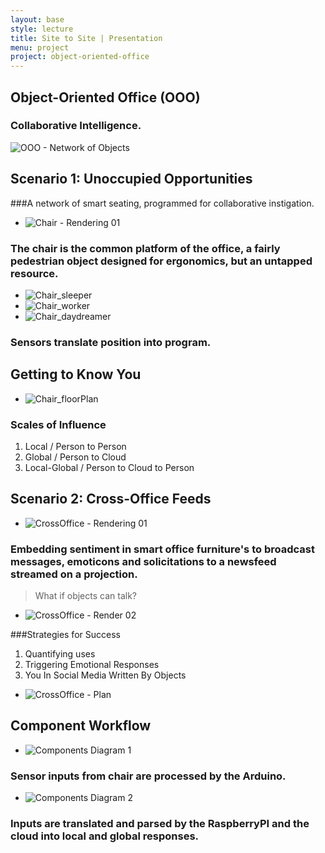 ```yaml
---
layout: base
style: lecture
title: Site to Site | Presentation
menu: project
project: object-oriented-office
---
```

## Object-Oriented Office (OOO)

### Collaborative Intelligence.

![OOO - Network of Objects](https://raw.github.com/site2site/object-oriented-office/master/docs/images/ooo_network-01.png)


## Scenario 1: Unoccupied Opportunities

###A network of smart seating, programmed for collaborative instigation.

*	![Chair - Rendering 01](https://raw.github.com/site2site/object-oriented-office/master/docs/images/scenario1.gif)


### The chair is the common platform of the office, a fairly pedestrian object designed for ergonomics, but an untapped resource.

*	![Chair_sleeper](https://raw.github.com/site2site/object-oriented-office/master/docs/images/seat_activity-01.png)
*	![Chair_worker](https://raw.github.com/site2site/object-oriented-office/master/docs/images/seat_activity-02.png)
*	![Chair_daydreamer](https://raw.github.com/site2site/object-oriented-office/master/docs/images/seat_activity-03.png)

### Sensors translate position into program.

## Getting to Know You

*	![Chair_floorPlan](https://raw.github.com/site2site/object-oriented-office/master/docs/images/92113_studioxplan1-01.png)


### Scales of Influence

1.	Local / Person to Person
2.	Global / Person to Cloud
3.	Local-Global / Person to Cloud to Person

## Scenario 2: Cross-Office Feeds

*	![CrossOffice - Rendering 01](https://raw.github.com/site2site/object-oriented-office/master/docs/images/scenario2-newsfeed.gif)

### Embedding sentiment in smart office furniture's to broadcast messages, emoticons and solicitations to a newsfeed streamed on a projection.

>	What if objects can talk?


*	![CrossOffice - Render 02](https://raw.github.com/site2site/object-oriented-office/master/docs/images/scenario2-diagram.gif)

###Strategies for Success

1.	Quantifying uses 
2. 	Triggering Emotional Responses
3.	You In Social Media Written By Objects
	

*	![CrossOffice - Plan](https://raw.github.com/site2site/object-oriented-office/master/docs/images/92413_studioxplan2_working.png)



## Component Workflow

*	![Components Diagram 1](https://raw.github.com/site2site/object-oriented-office/master/docs/images/component_diagram-01.png)

### Sensor inputs from chair are processed by the Arduino.

*	![Components Diagram 2](https://raw.github.com/site2site/object-oriented-office/master/docs/images/component_diagram-02.png)

### Inputs are translated and parsed by the RaspberryPI and the cloud into local and global responses.

